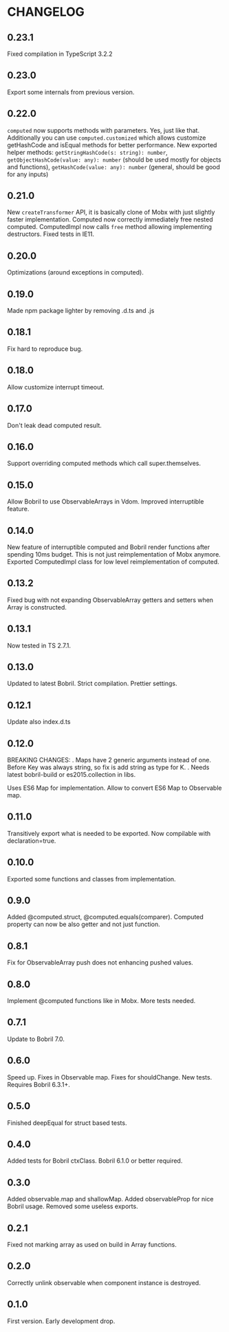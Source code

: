 # CHANGELOG

## 0.23.1

Fixed compilation in TypeScript 3.2.2

## 0.23.0

Export some internals from previous version.

## 0.22.0

`computed` now supports methods with parameters. Yes, just like that. Additionally you can use `computed.customized` which allows customize getHashCode and isEqual methods for better performance.
New exported helper methods: `getStringHashCode(s: string): number`, `getObjectHashCode(value: any): number` (should be used mostly for objects and functions), `getHashCode(value: any): number` (general, should be good for any inputs)

## 0.21.0

New `createTransformer` API, it is basically clone of Mobx with just slightly faster implementation. Computed now correctly immediately free nested computed. ComputedImpl now calls `free` method allowing implementing destructors. Fixed tests in IE11.

## 0.20.0

Optimizations (around exceptions in computed).

## 0.19.0

Made npm package lighter by removing .d.ts and .js

## 0.18.1

Fix hard to reproduce bug.

## 0.18.0

Allow customize interrupt timeout.

## 0.17.0

Don't leak dead computed result.

## 0.16.0

Support overriding computed methods which call super.themselves.

## 0.15.0

Allow Bobril to use ObservableArrays in Vdom. Improved interruptible feature.

## 0.14.0

New feature of interruptible computed and Bobril render functions after spending 10ms budget. This is not just reimplementation of Mobx anymore.
Exported ComputedImpl class for low level reimplementation of computed.

## 0.13.2

Fixed bug with not expanding ObservableArray getters and setters when Array is constructed.

## 0.13.1

Now tested in TS 2.7.1.

## 0.13.0

Updated to latest Bobril. Strict compilation. Prettier settings.

## 0.12.1

Update also index.d.ts

## 0.12.0

BREAKING CHANGES:
. Maps have 2 generic arguments instead of one. Before Key was always string, so fix is add string as type for K.
. Needs latest bobril-build or es2015.collection in libs.

Uses ES6 Map for implementation. Allow to convert ES6 Map to Observable map.

## 0.11.0

Transitively export what is needed to be exported. Now compilable with declaration=true.

## 0.10.0

Exported some functions and classes from implementation.

## 0.9.0

Added @computed.struct, @computed.equals(comparer). Computed property can now be also getter and not just function.

## 0.8.1

Fix for ObservableArray push does not enhancing pushed values.

## 0.8.0

Implement @computed functions like in Mobx. More tests needed.

## 0.7.1

Update to Bobril 7.0.

## 0.6.0

Speed up. Fixes in Observable map. Fixes for shouldChange. New tests. Requires Bobril 6.3.1+.

## 0.5.0

Finished deepEqual for struct based tests.

## 0.4.0

Added tests for Bobril ctxClass. Bobril 6.1.0 or better required.

## 0.3.0

Added observable.map and shallowMap. Added observableProp for nice Bobril usage. Removed some useless exports.

## 0.2.1

Fixed not marking array as used on build in Array functions.

## 0.2.0

Correctly unlink observable when component instance is destroyed.

## 0.1.0

First version. Early development drop.
